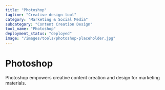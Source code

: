 ```yaml
---
title: "Photoshop"
tagline: "Creative design tool"
category: "Marketing & Social Media"
subcategory: "Content Creation Design"
tool_name: "Photoshop"
deployment_status: "deployed"
image: "/images/tools/photoshop-placeholder.jpg"
---
```


# Photoshop

Photoshop empowers creative content creation and design for marketing materials.
